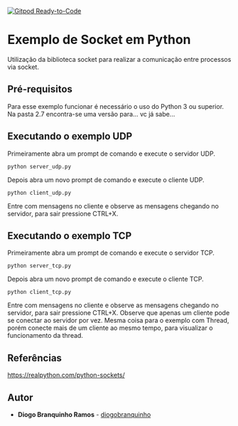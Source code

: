[![Gitpod Ready-to-Code](https://img.shields.io/badge/Gitpod-Ready--to--Code-blue?logo=gitpod)](https://gitpod.io/#https://github.com/SGTBittencourt/socket/) 

# Exemplo de Socket em Python
Utilização da biblioteca socket para realizar a comunicação entre processos via socket.

## Pré-requisitos
Para esse exemplo funcionar é necessário o uso do Python 3 ou superior. Na pasta 2.7 encontra-se uma versão para... vc já sabe...

## Executando o exemplo UDP
Primeiramente abra um prompt de comando e execute o servidor UDP.
```
python server_udp.py 
```
Depois abra um novo prompt de comando e execute o cliente UDP.
```
python client_udp.py 
```
Entre com mensagens no cliente e observe as mensagens chegando no servidor, para sair pressione CTRL+X.

## Executando o exemplo TCP
Primeiramente abra um prompt de comando e execute o servidor TCP.
```
python server_tcp.py 
```
Depois abra um novo prompt de comando e execute o cliente TCP.
```
python client_tcp.py 
```
Entre com mensagens no cliente e observe as mensagens chegando no servidor, para sair pressione CTRL+X. Observe que apenas um cliente pode se conectar ao servidor por vez.
Mesma coisa para o exemplo com Thread, porém conecte mais de um cliente ao mesmo tempo, para visualizar o funcionamento da thread.

## Referências
https://realpython.com/python-sockets/

## Autor

* **Diogo Branquinho Ramos** - [diogobranquinho](https://github.com/diogobranquinho)
